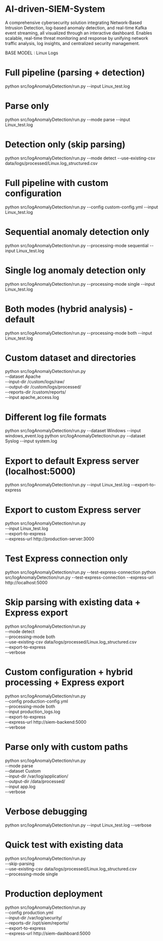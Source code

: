 # AI-driven-SIEM-System
A comprehensive cybersecurity solution integrating Network-Based Intrusion Detection, log-based anomaly detection, and real-time Kafka event streaming, all visualized through an interactive dashboard. Enables scalable, real-time threat monitoring and response by unifying network traffic analysis, log insights, and centralized security management.

BASE MODEL : Linux Logs

# Full pipeline (parsing + detection)
python src/logAnomalyDetection/run.py --input Linux_test.log

# Parse only
python src/logAnomalyDetection/run.py --mode parse --input Linux_test.log

# Detection only (skip parsing)
python src/logAnomalyDetection/run.py --mode detect --use-existing-csv data/logs/processed/Linux.log_structured.csv

# Full pipeline with custom configuration
python src/logAnomalyDetection/run.py --config custom-config.yml --input Linux_test.log

# Sequential anomaly detection only
python src/logAnomalyDetection/run.py --processing-mode sequential --input Linux_test.log

# Single log anomaly detection only
python src/logAnomalyDetection/run.py --processing-mode single --input Linux_test.log

# Both modes (hybrid analysis) - default
python src/logAnomalyDetection/run.py --processing-mode both --input Linux_test.log

# Custom dataset and directories
python src/logAnomalyDetection/run.py \
  --dataset Apache \
  --input-dir /custom/logs/raw/ \
  --output-dir /custom/logs/processed/ \
  --reports-dir /custom/reports/ \
  --input apache_access.log

# Different log file formats
python src/logAnomalyDetection/run.py --dataset Windows --input windows_event.log
python src/logAnomalyDetection/run.py --dataset Syslog --input system.log

# Export to default Express server (localhost:5000)
python src/logAnomalyDetection/run.py --input Linux_test.log --export-to-express

# Export to custom Express server
python src/logAnomalyDetection/run.py \
  --input Linux_test.log \
  --export-to-express \
  --express-url http://production-server:3000

# Test Express connection only
python src/logAnomalyDetection/run.py --test-express-connection
python src/logAnomalyDetection/run.py --test-express-connection --express-url http://localhost:5000

# Skip parsing with existing data + Express export
python src/logAnomalyDetection/run.py \
  --mode detect \
  --processing-mode both \
  --use-existing-csv data/logs/processed/Linux.log_structured.csv \
  --export-to-express \
  --verbose

# Custom configuration + hybrid processing + Express export
python src/logAnomalyDetection/run.py \
  --config production-config.yml \
  --processing-mode both \
  --input production_logs.log \
  --export-to-express \
  --express-url http://siem-backend:5000 \
  --verbose

# Parse only with custom paths
python src/logAnomalyDetection/run.py \
  --mode parse \
  --dataset Custom \
  --input-dir /var/log/application/ \
  --output-dir /data/processed/ \
  --input app.log \
  --verbose

# Verbose debugging
python src/logAnomalyDetection/run.py --input Linux_test.log --verbose

# Quick test with existing data
python src/logAnomalyDetection/run.py \
  --skip-parsing \
  --use-existing-csv data/logs/processed/Linux.log_structured.csv \
  --processing-mode single

# Production deployment
python src/logAnomalyDetection/run.py \
  --config production.yml \
  --input-dir /var/log/security/ \
  --reports-dir /opt/siem/reports/ \
  --export-to-express \
  --express-url http://siem-dashboard:5000

